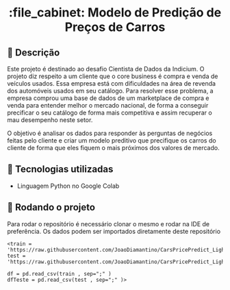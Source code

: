 <h1 align="center">:file_cabinet: Modelo de Predição de Preços de Carros</h1>

## :memo: Descrição
Este projeto é destinado ao desafio Cientista de Dados da Indicium.
O projeto diz respeito a um cliente que o core business é compra e venda de veículos usados.
Essa empresa está com dificuldades na área de revenda dos automóveis usados em seu catálogo.
Para resolver esse problema, a empresa comprou uma base de dados de um marketplace de compra 
e venda para entender melhor o mercado nacional, de forma a conseguir precificar o seu catálogo 
de forma mais competitiva e assim recuperar o mau desempenho neste setor.

O objetivo é analisar os dados  para responder às perguntas de negócios feitas pelo cliente 
e criar um modelo preditivo que precifique os carros do cliente de forma que eles fiquem o mais 
próximos dos valores de mercado.


## :wrench: Tecnologias utilizadas
* Linguagem Python no Google Colab

## :rocket: Rodando o projeto
Para rodar o repositório é necessário clonar o mesmo e rodar na IDE de preferência.
Os dados podem ser importados diretamente deste repositório
```
<train = 'https://raw.githubusercontent.com/JoaoDiamantino/CarsPricePredict_LightHouse/main/cars_train.csv'
test = 'https://raw.githubusercontent.com/JoaoDiamantino/CarsPricePredict_LightHouse/main/cars_test.csv'

df = pd.read_csv(train , sep=";" )
dfTeste = pd.read_csv(test , sep=";" )>
```
